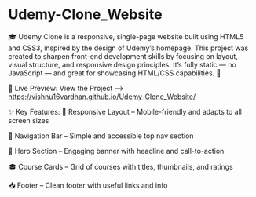 # Udemy-Clone_Website
🎓 Udemy Clone is a responsive, single-page website built using HTML5 and CSS3, inspired by the design of Udemy’s homepage. This project was created to sharpen front-end development skills by focusing on layout, visual structure, and responsive design principles. It’s fully static — no JavaScript — and great for showcasing HTML/CSS capabilities. 🚀

🔗 Live Preview: View the Project --> https://vishnu16vardhan.github.io/Udemy-Clone_Website/

<!-- Replace with your actual URL (e.g., GitHub Pages or Netlify) -->
✨ Key Features:
📱 Responsive Layout – Mobile-friendly and adapts to all screen sizes

🧭 Navigation Bar – Simple and accessible top nav section

🎯 Hero Section – Engaging banner with headline and call-to-action

🎓 Course Cards – Grid of courses with titles, thumbnails, and ratings

📥 Footer – Clean footer with useful links and info
